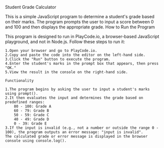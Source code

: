 Student Grade Calculator

This is a simple JavaScript program to determine a student's grade based on their marks. The program prompts the user to input a score between 0 and 100 and then displays the appropriate grade.
How to Run the Program

This program is designed to run in PlayCode.io, a browser-based JavaScript playground, and not in Node.js. Follow these steps to run it:

    1.Open your browser and go to PlayCode.io.
    2.Copy and paste the code into the editor on the left-hand side.
    3.Click the "Run" button to execute the program.
    4.Enter the student's marks in the prompt box that appears, then press "OK."
    5.View the result in the console on the right-hand side.
    
    Functionality

    1.The program begins by asking the user to input a student's marks using prompt().
    2.It then evaluates the input and determines the grade based on predefined ranges:
        80 - 100: Grade A
        60 - 79: Grade B
        50 - 59: Grade C
        40 - 49: Grade D
        0 - 39: Grade E
    3.If the input is invalid (e.g., not a number or outside the range 0 - 100), the program outputs an error message: "input is invalid".
    The calculated grade or error message is displayed in the browser console using console.log().
